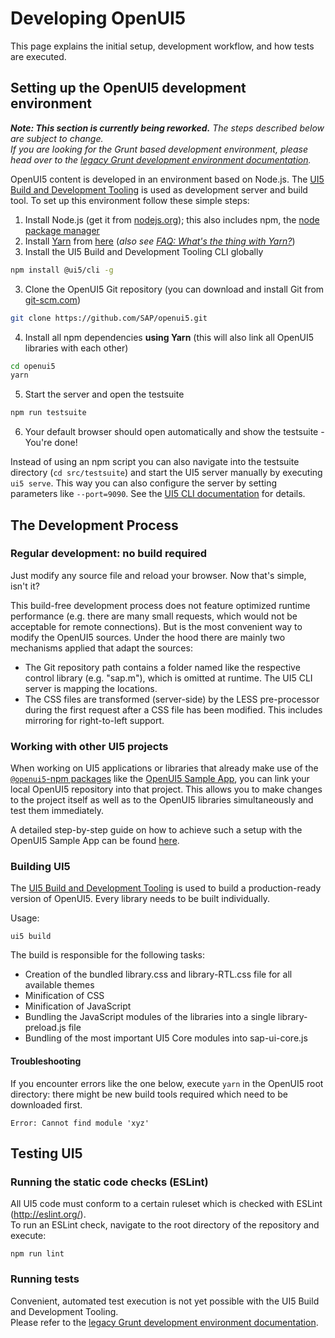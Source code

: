 
Developing OpenUI5
==============

This page explains the initial setup, development workflow, and how tests are executed.

Setting up the OpenUI5 development environment
------------------------------------------
_**Note: This section is currently being reworked.** The steps described below are subject to change._  
_If you are looking for the Grunt based development environment, please head over to the [legacy Grunt development environment documentation](developing_legacy_grunt.md)._

OpenUI5 content is developed in an environment based on Node.js. The [UI5 Build and Development Tooling](https://github.com/SAP/ui5-tooling) is used as development server and build tool. To set up this environment follow these simple steps:

1. Install Node.js (get it from [nodejs.org](http://nodejs.org/)); this also includes npm, the [node package manager](https://docs.npmjs.com/getting-started/what-is-npm)
2. Install [Yarn](https://yarnpkg.com/en/) from [here](https://yarnpkg.com/en/docs/install) (*also see [FAQ: What's the thing with Yarn?](https://github.com/SAP/ui5-tooling#whats-the-thing-with-yarn)*)
2. Install the UI5 Build and Development Tooling CLI globally
```sh
npm install @ui5/cli -g
```
3. Clone the OpenUI5 Git repository (you can download and install Git from [git-scm.com](http://git-scm.com/download))
```sh
git clone https://github.com/SAP/openui5.git
```
4. Install all npm dependencies **using Yarn** (this will also link all OpenUI5 libraries with each other)
```sh
cd openui5
yarn
```
5. Start the server and open the testsuite
```sh
npm run testsuite
```
6. Your default browser should open automatically and show the testsuite - You're done!

Instead of using an npm script you can also navigate into the testsuite directory (`cd src/testsuite`) and start the UI5 server manually by executing `ui5 serve`. This way you can also configure the server by setting parameters like `--port=9090`. See the [UI5 CLI documentation](https://github.com/SAP/ui5-cli#serve) for details.

The Development Process
-----------------------

### Regular development: no build required

Just modify any source file and reload your browser. Now that's simple, isn't it?

This build-free development process does not feature optimized runtime performance (e.g. there are many small requests, which would not be acceptable for remote connections). But is the most convenient way to modify the OpenUI5 sources. Under the hood there are mainly two mechanisms applied that adapt the sources:

 * The Git repository path contains a folder named like the respective control library (e.g. "sap.m"), which is omitted at runtime. The UI5 CLI server is mapping the locations.
 * The CSS files are transformed (server-side) by the LESS pre-processor during the first request after a CSS file has been modified. This includes mirroring for right-to-left support.

### Working with other UI5 projects

When working on UI5 applications or libraries that already make use of the [`@openui5`-npm packages](https://www.npmjs.com/org/openui5) like the [OpenUI5 Sample App](https://github.com/SAP/openui5-sample-app), you can link your local OpenUI5 repository into that project. This allows you to make changes to the project itself as well as to the OpenUI5 libraries simultaneously and test them immediately.

A detailed step-by-step guide on how to achieve such a setup with the OpenUI5 Sample App can be found [here](https://github.com/SAP/openui5-sample-app#working-with-local-dependencies).

### Building UI5

The [UI5 Build and Development Tooling](https://github.com/SAP/ui5-tooling) is used to build a production-ready version of OpenUI5. Every library needs to be built individually. 

Usage:
```
ui5 build
```

The build is responsible for the following tasks:

 * Creation of the bundled library.css and library-RTL.css file for all available themes
 * Minification of CSS
 * Minification of JavaScript
 * Bundling the JavaScript modules of the libraries into a single library-preload.js file
 * Bundling of the most important UI5 Core modules into sap-ui-core.js

#### Troubleshooting

If you encounter errors like the one below, execute `yarn` in the OpenUI5 root directory: there might be new build tools required which need to be downloaded first.

```
Error: Cannot find module 'xyz'
```

Testing UI5
-----------

### Running the static code checks (ESLint)

All UI5 code must conform to a certain ruleset which is checked with ESLint (http://eslint.org/).  
To run an ESLint check, navigate to the root directory of the repository and execute:
```
npm run lint
```

### Running tests
Convenient, automated test execution is not yet possible with the UI5 Build and Development Tooling.  
Please refer to the [legacy Grunt development environment documentation](developing_legacy_grunt.md).
